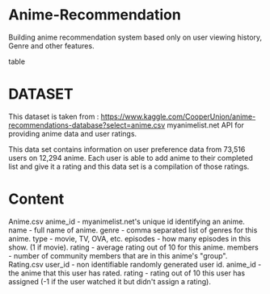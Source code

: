 # Anime-Recommendation
Building anime recommendation system based only on user viewing history, Genre and other features.

table

# DATASET
This dataset is taken from : https://www.kaggle.com/CooperUnion/anime-recommendations-database?select=anime.csv
myanimelist.net API for providing anime data and user ratings.

This data set contains information on user preference data from 73,516 users on 12,294 anime. Each user is able to add anime to their completed list and give it a rating and this data set is a compilation of those ratings.

# Content
Anime.csv
anime_id - myanimelist.net's unique id identifying an anime.
name - full name of anime.
genre - comma separated list of genres for this anime.
type - movie, TV, OVA, etc.
episodes - how many episodes in this show. (1 if movie).
rating - average rating out of 10 for this anime.
members - number of community members that are in this anime's "group".
Rating.csv
user_id - non identifiable randomly generated user id.
anime_id - the anime that this user has rated.
rating - rating out of 10 this user has assigned (-1 if the user watched it but didn't assign a rating).
